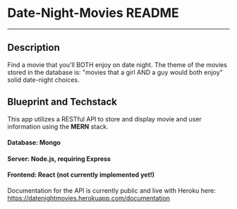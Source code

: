 # Date-Night-Movies README
---------------------------
## Description 
Find a movie that you'll BOTH enjoy on date night.
The theme of the movies stored in the database is: "movies that a girl AND a guy would both enjoy" solid date-night choices.

## Blueprint and Techstack
This app utilizes a RESTful API to store and display movie and user information using the **MERN** stack.

#### Database: Mongo
#### Server: Node.js, requiring Express
#### Frontend: React (not currently implemented yet!)

Documentation for the API is currently public and live with Heroku here: https://datenightmovies.herokuapp.com/documentation

